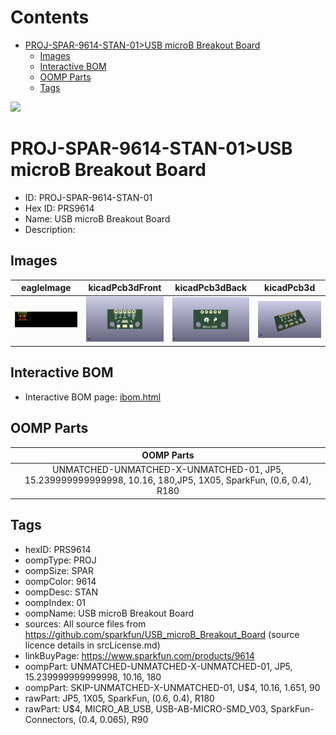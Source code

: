 



Contents
========

* [PROJ-SPAR-9614-STAN-01>USB microB Breakout Board](#proj-spar-9614-stan-01usb-microb-breakout-board)
	* [Images](#images)
	* [Interactive BOM](#interactive-bom)
	* [OOMP Parts](#oomp-parts)
	* [Tags](#tags)
  
![][im]
# PROJ-SPAR-9614-STAN-01>USB microB Breakout Board

- ID: PROJ-SPAR-9614-STAN-01
- Hex ID: PRS9614
- Name: USB microB Breakout Board
- Description: 

## Images
  
  

|eagleImage|kicadPcb3dFront|kicadPcb3dBack|kicadPcb3d|
| :---: | :---: | :---: | :---: |
|[![eagleImage](eagleImage_140.png)](eagleImage_600.png)|[![kicadPcb3dFront](kicadPcb3dFront_140.png)](kicadPcb3dFront_600.png)|[![kicadPcb3dBack](kicadPcb3dBack_140.png)](kicadPcb3dBack_600.png)|[![kicadPcb3d](kicadPcb3d_140.png)](kicadPcb3d_600.png)|

## Interactive BOM

- Interactive BOM page: [ibom.html](kicad/bom/ibom.html)

## OOMP Parts
  

|OOMP Parts|
| :---: |
|UNMATCHED-UNMATCHED-X-UNMATCHED-01, JP5, 15.239999999999998, 10.16, 180,JP5, 1X05, SparkFun, (0.6, 0.4), R180|

## Tags

- hexID: PRS9614
- oompType: PROJ
- oompSize: SPAR
- oompColor: 9614
- oompDesc: STAN
- oompIndex: 01
- oompName: USB microB Breakout Board
- sources: All source files from https://github.com/sparkfun/USB_microB_Breakout_Board (source licence details in srcLicense.md)
- linkBuyPage: https://www.sparkfun.com/products/9614
- oompPart: UNMATCHED-UNMATCHED-X-UNMATCHED-01, JP5, 15.239999999999998, 10.16, 180
- oompPart: SKIP-UNMATCHED-X-UNMATCHED-01, U$4, 10.16, 1.651, 90
- rawPart: JP5, 1X05, SparkFun, (0.6, 0.4), R180
- rawPart: U$4, MICRO_AB_USB, USB-AB-MICRO-SMD_V03, SparkFun-Connectors, (0.4, 0.065), R90



[im]: kicadPcb3d_450.png
